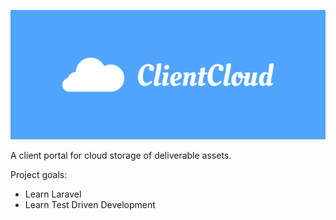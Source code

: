 ![ClientCloud Logo](docs/assets/cover.png)

A client portal for cloud storage of deliverable assets.

Project goals:
* Learn Laravel
* Learn Test Driven Development
